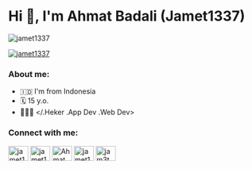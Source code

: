 # Hi 👋, I'm Ahmat Badali (Jamet1337)


<p><img src="https://github-readme-stats.vercel.app/api?username=jamet1337&show_icons=true&theme=onedark&locale=en" alt="jamet1337" /></p>


<p><a href="https://github.com/ryo-ma/github-profile-trophy"><img src="https://github-profile-trophy.vercel.app/?username=jamet1337" alt="jamet1337" /></a></p>


### About me:

-  🇮🇩 I'm from Indonesia 
-  🗓️ 15 y.o.
-  👨🏽‍💻 </.Heker .App Dev .Web Dev>

### Connect with me:

<p align="left">
<a href="https://twitter.com/jamet1337" target="blank"><img align="center" src="https://cdn.jsdelivr.net/npm/simple-icons@3.0.1/icons/twitter.svg" alt="jamet1337" height="30" width="40" /></a>
<a href="https://www.facebook.com/ahmat.badali.334" target="blank"><img align="center" src="https://cdn.jsdelivr.net/npm/simple-icons@3.0.1/icons/facebook.svg" alt="jamet1337" height="30" width="40" /></a>
<a href="https://wa.me/6285654869732" target="blank"><img align="center" src="https://cdn.jsdelivr.net/npm/simple-icons@3.0.1/icons/whatsapp.svg" alt="Ahmat Badali" height="30" width="40" /></a>
<a href="https://instagram.com/Jamet.1337" target="blank"><img align="center" src="https://cdn.jsdelivr.net/npm/simple-icons@3.0.1/icons/instagram.svg" alt="jamet1337" height="30" width="40" /></a>
<a href="http://jam3t.web1337.net" target="blank"><img align="center" src="https://cdn.jsdelivr.net/npm/simple-icons@3.0.1/icons/rss.svg" alt="jam3t.web1337.net" height="30" width="40" /></a>
</p>

